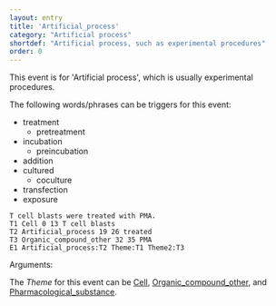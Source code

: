 ```yaml
---
layout: entry
title: 'Artificial_process'
category: "Artificial process"
shortdef: "Artificial process, such as experimental procedures"
order: 0
---
```


This event is for 'Artificial process', which is usually experimental procedures.

The following words/phrases can be triggers for this event:
- treatment
  - pretreatment
- incubation
  - preincubation
- addition
- cultured
  - coculture
- transfection
- exposure

~~~ann
T cell blasts were treated with PMA.
T1 Cell 0 13 T cell blasts
T2 Artificial_process 19 26 treated
T3 Organic_compound_other 32 35 PMA
E1 Artificial_process:T2 Theme:T1 Theme2:T3
~~~

Arguments:

The *Theme* for this event can be [Cell](), [Organic_compound_other](), and [Pharmacological_substance]().


<!--details-->
